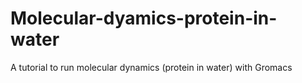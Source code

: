 # Molecular-dyamics-protein-in-water
A tutorial to run molecular dynamics (protein in water) with Gromacs
